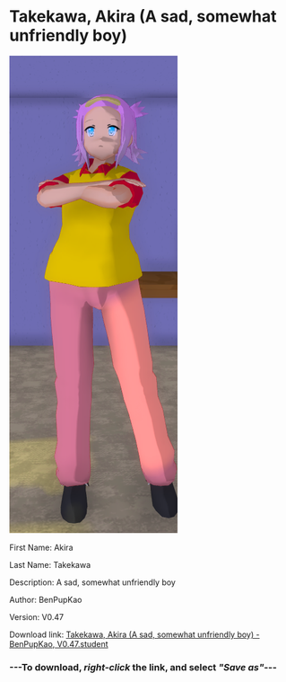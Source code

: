 # Takekawa, Akira (A sad, somewhat unfriendly boy)

<img src="https://raw.githubusercontent.com/Arbiter1223/Daigaku-Gurashi-Custom-Students/master/Students/Files/Takekawa%2C%20Akira%20(A%20sad%2C%20somewhat%20unfriendly%20boy).png" title="Takekawa, Akira (A sad, somewhat unfriendly boy) - BenPupKao, V0.47">

First Name: Akira

Last Name: Takekawa

Description: A sad, somewhat unfriendly boy

Author: BenPupKao

Version: V0.47

Download link: <a href="https://raw.githubusercontent.com/Arbiter1223/Daigaku-Gurashi-Custom-Students/master/Students/Files/Takekawa%2C%20Akira%20(A%20sad%2C%20somewhat%20unfriendly%20boy)%20-%20BenPupKao%2C%20V0.47.student">Takekawa, Akira (A sad, somewhat unfriendly boy) - BenPupKao, V0.47.student</a>

### ---**To download, _right-click_ the link, and select _"Save as"_**---
